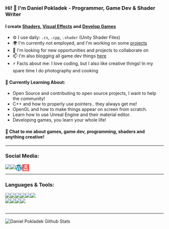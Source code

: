 ### Hi! 👋 I'm Daniel Pokladek - Programmer, Game Dev & Shader Writer

#### I create [Shaders][shaders], [Visual Effects][effects] and [Develop Games][games]
- ⚙️ I use daily: `.cs`, `.cpp`, `.shader` (Unity Shader Files)
- 🌍 I'm currently not employed, and I'm working on some [projects][projects]
- 👯 I'm looking for new opportunities and projects to collaborate on
- 📫 I'm also blogging all game dev things [here][blog]
- ⚡️ Facts about me: I love coding, but I also like creative things! In my spare time I do photography and cooking

#### 🌱 Currently Learning About:
- Open Source and contributing to open source projects, I want to help the community!
- C++ and how to properly use pointers.. they always get me!
- OpenGL and how to make things appear on screen from scratch.
- Learn how to use Unreal Engine and their material editor.
- Developing games, you learn your whole life!

#### 💬 Chat to me about **games**, **game dev**, **programming**, **shaders** and **anything creative**!

---

### Social Media:
[<img align="left" src="https://img.shields.io/badge/linkedin%20-%230077B5.svg?&style=for-the-badge&logo=linkedin&logoColor=white"/>][linkedin]
[<img align="left" src="https://img.shields.io/badge/Dpokladek%20-%231DA1F2.svg?&style=for-the-badge&logo=Twitter&logoColor=white"/>][twitter]
<!-- [<img align="left" alt="Twitter@DPokladek" width="22px" src="resources/icons/twitter.svg"/>][twitter]
[<img align="left" alt="www.linkedin.com/in/daniel-pokladek/" width="22px" src="resources/icons/linkedin.svg"/>][linkedin] -->
[<img align="left" alt="danielpokladek.wordpress.com" width="22px" src="resources/icons/wordpress.svg"/>][blog]
[<img align="left" alt="danielpokladek.itch.io" width="22px" src="resources/icons/itch-app-icon.svg"/>][itch]

<br/>

---

### Languages & Tools:
<img align="left" src="https://img.shields.io/badge/c++%20-%2300599C.svg?&style=for-the-badge&logo=c%2B%2B&ogoColor=white"/>
<img align="left" src="https://img.shields.io/badge/c%23%20-%23239120.svg?&style=for-the-badge&logo=c-sharp&logoColor=white"/>
<img align="left" src="https://img.shields.io/badge/lua-%232C2D72.svg?&style=for-the-badge&logo=lua&logoColor=white"/>
<img align="left" src="https://img.shields.io/badge/markdown-%23000000.svg?&style=for-the-badge&logo=markdown&logoColor=white"/>
<img align="left" src="https://img.shields.io/badge/html5%20-%23E34F26.svg?&style=for-the-badge&logo=html5&logoColor=white"/>
<img align="left" src="https://img.shields.io/badge/css3%20-%231572B6.svg?&style=for-the-badge&logo=css3&logoColor=white"/>
<br/>
<img align="left" src="https://img.shields.io/badge/blender%20-%23F5792A.svg?&style=for-the-badge&logo=blender&logoColor=white"/>
<img align="left" src="https://img.shields.io/badge/github%20-%23121011.svg?&style=for-the-badge&logo=github&logoColor=white"/>
<img align="left" src="https://img.shields.io/badge/adobe%20illustrator%20-%23FF9A00.svg?&style=for-the-badge&logo=adobe%20illustrator&logoColor=white"/>
<img align="left" src="https://img.shields.io/badge/adobe%20photoshop%20-%2331A8FF.svg?&style=for-the-badge&logo=adobe%20photoshop&logoColor=white"/>

<br/>
<br/>

---

<img align="center" alt="Daniel Pokladek Github Stats" src="https://github-readme-stats.vercel.app/api?username=danielpokladek&show_icons=true&hide_border=true&bg_color=31363f&title_color=ffffff&text_color=9da5b4"/>

[blog]: https://danielpokladek.wordpress.com/
[itch]: https://dpokladek.itch.io/
[linkedin]: https://www.linkedin.com/in/daniel-pokladek/
[projects]: https://github.com/danielpokladek
[twitter]: https://twitter.com/DPokladek
[shaders]: #
[effects]: #
[games]: #





<!-- Icons made by <a href="https://www.flaticon.com/authors/pixel-perfect" title="Pixel perfect">Pixel perfect</a> from <a href="https://www.flaticon.com/" title="Flaticon"> www.flaticon.com</a> -->
<!-- Icons made by <a href="https://www.flaticon.com/authors/freepik" title="Freepik">Freepik</a> from <a href="https://www.flaticon.com/" title="Flaticon"> www.flaticon.com</a> -->